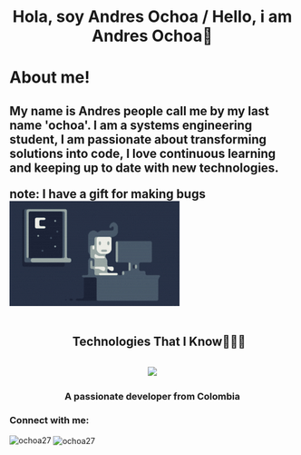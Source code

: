 <h1 align="center">Hola, soy Andres Ochoa / Hello, i am Andres Ochoa👋</h1>
<h1>About me! </h1>
<h2>My name is Andres people call me by my last name 'ochoa'. I am a systems engineering student, I am passionate about transforming solutions into code, I love continuous learning and keeping up to date with new technologies.<br>

note: I have a gift for making bugs <br><img alt="Night Coding" src="https://raw.githubusercontent.com/AVS1508/AVS1508/master/assets/Night-Coding.gif" align="center"/></h2>

<div id="user-content-toc">
  <ul align="center">
    <summary><h2 style="display: inline-block">Technologies That I Know👨🏻‍💻</h2></summary>
  </ul>
</div>
<!--tech stack icons-->
<p align="center">
  <a href="https://skillicons.dev">
    <img src="https://skillicons.dev/icons?i=git,aws,css,discord,docker,postgres,figma,github,html,java,js,mongodb,mysql,postman,py,react,vscode,kubernetes&perline=14" />
  </a>
</p>


<h3 align="center">A passionate developer from Colombia</h3>

<h3 align="left">Connect with me:</h3>
<p align="left">
</p>

<p><img align="left" src="https://github-readme-stats.vercel.app/api/top-langs?username=ochoa27&show_icons=true&locale=en&layout=compact" alt="ochoa27" /></p>
<p>&nbsp;<img align="center" src="https://github-readme-stats.vercel.app/api?username=ochoa27&show_icons=true&locale=en" alt="ochoa27" /></p>

